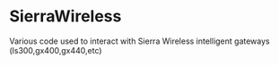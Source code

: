 SierraWireless
==============

Various code used to interact with Sierra Wireless intelligent gateways (ls300,gx400,gx440,etc)

